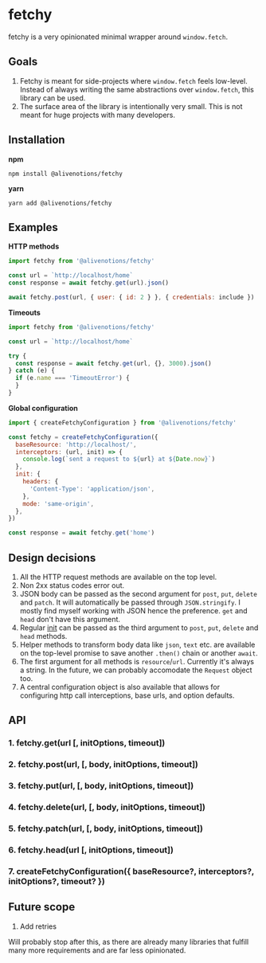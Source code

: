 # fetchy

fetchy is a very opinionated minimal wrapper around `window.fetch`.

## Goals

1. Fetchy is meant for side-projects where `window.fetch` feels low-level. Instead of always writing the same abstractions over `window.fetch`, this library can be used.
2. The surface area of the library is intentionally very small. This is not meant for huge projects with many developers.

## Installation

**npm**

```
npm install @alivenotions/fetchy
```

**yarn**

```
yarn add @alivenotions/fetchy
```

## Examples

**HTTP methods**

```javascript
import fetchy from '@alivenotions/fetchy'

const url = `http://localhost/home`
const response = await fetchy.get(url).json()

await fetchy.post(url, { user: { id: 2 } }, { credentials: include })
```

**Timeouts**

```javascript
import fetchy from '@alivenotions/fetchy'

const url = `http://localhost/home`

try {
  const response = await fetchy.get(url, {}, 3000).json()
} catch (e) {
  if (e.name === 'TimeoutError') {
  }
}
```

**Global configuration**

```javascript
import { createFetchyConfiguration } from '@alivenotions/fetchy'

const fetchy = createFetchyConfiguration({
  baseResource: 'http://localhost/',
  interceptors: (url, init) => {
    console.log(`sent a request to ${url} at ${Date.now}`)
  },
  init: {
    headers: {
      'Content-Type': 'application/json',
    },
    mode: 'same-origin',
  },
})

const response = await fetchy.get('home')
```

## Design decisions

1. All the HTTP request methods are available on the top level.
2. Non 2xx status codes error out.
3. JSON body can be passed as the second argument for `post`, `put`, `delete` and `patch`. It will automatically be passed through `JSON.stringify`. I mostly find myself working with JSON hence the preference. `get` and `head` don't have this argument.
4. Regular [init](https://developer.mozilla.org/en-US/docs/Web/API/WindowOrWorkerGlobalScope/fetch) can be passed as the third argument to `post`, `put`, `delete` and `head` methods.
5. Helper methods to transform body data like `json`, `text` etc. are available on the top-level promise to save another `.then()` chain or another `await`.
6. The first argument for all methods is `resource`/`url`. Currently it's always a string. In the future, we can probably accomodate the `Request` object too.
7. A central configuration object is also available that allows for configuring http call interceptions, base urls, and option defaults.

## API

### 1. fetchy.get(url [, initOptions, timeout])

### 2. fetchy.post(url, [, body, initOptions, timeout])

### 3. fetchy.put(url, [, body, initOptions, timeout])

### 4. fetchy.delete(url, [, body, initOptions, timeout])

### 5. fetchy.patch(url, [, body, initOptions, timeout])

### 6. fetchy.head(url [, initOptions, timeout])

### 7. createFetchyConfiguration({ baseResource?, interceptors?, initOptions?, timeout? })

## Future scope

1. Add retries

Will probably stop after this, as there are already many libraries that fulfill many more requirements and are far less opinionated.
